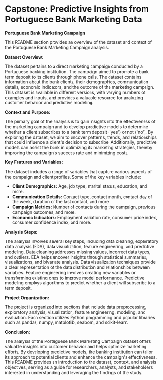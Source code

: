 # Capstone: Predictive Insights from Portuguese Bank Marketing Data 

**Portuguese Bank Marketing Campaign**

This README section provides an overview of the dataset and context of the Portuguese Bank Marketing Campaign analysis.

**Dataset Overview:**

The dataset pertains to a direct marketing campaign conducted by a Portuguese banking institution. The campaign aimed to promote a bank term deposit to its clients through phone calls. The dataset contains information about the bank clients, their demographics, communication details, economic indicators, and the outcome of the marketing campaign. This dataset is available in different versions, with varying numbers of examples and inputs, and provides a valuable resource for analyzing customer behavior and predictive modeling.

**Context and Purpose:**

The primary goal of the analysis is to gain insights into the effectiveness of the marketing campaign and to develop predictive models to determine whether a client subscribes to a bank term deposit ('yes') or not ('no'). By exploring the dataset, we aim to uncover patterns, trends, and relationships that could influence a client's decision to subscribe. Additionally, predictive models can assist the bank in optimizing its marketing strategies, thereby improving the campaign's success rate and minimizing costs.

**Key Features and Variables:**

The dataset includes a range of variables that capture various aspects of the campaign and client profiles. Some of the key variables include:

- **Client Demographics:** Age, job type, marital status, education, and more.
- **Communication Details:** Contact type, contact month, contact day of the week, duration of the last contact, and more.
- **Campaign Metrics:** Number of contacts during the campaign, previous campaign outcomes, and more.
- **Economic Indicators:** Employment variation rate, consumer price index, consumer confidence index, and more.

**Analysis Steps:**

The analysis involves several key steps, including data cleaning, exploratory data analysis (EDA), data visualization, feature engineering, and predictive modeling. Data cleaning addresses missing values, incorrect data types, and outliers. EDA helps uncover insights through statistical summaries, visualizations, and bivariate analysis. Data visualization techniques provide a clear representation of the data distribution and relationships between variables. Feature engineering involves creating new variables or transforming existing ones to improve model performance. Predictive modeling employs algorithms to predict whether a client will subscribe to a term deposit.

**Project Organization:**

The project is organized into sections that include data preprocessing, exploratory analysis, visualization, feature engineering, modeling, and evaluation. Each section utilizes Python programming and popular libraries such as pandas, numpy, matplotlib, seaborn, and scikit-learn.

**Conclusion:**

The analysis of the Portuguese Bank Marketing Campaign dataset offers valuable insights into customer behavior and helps optimize marketing efforts. By developing predictive models, the banking institution can tailor its approach to potential clients and enhance the campaign's effectiveness. This README provides an introduction to the dataset, context, and analysis objectives, serving as a guide for researchers, analysts, and stakeholders interested in understanding and leveraging the findings of the study.
